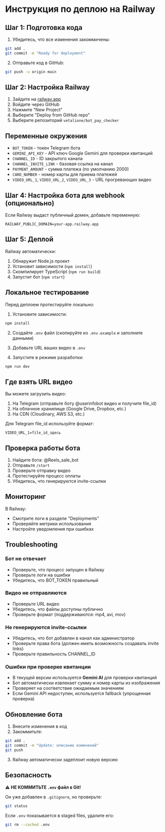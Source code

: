 # Инструкция по деплою на Railway

## Шаг 1: Подготовка кода

1. Убедитесь, что все изменения закоммичены:
```bash
git add .
git commit -m "Ready for deployment"
```

2. Отправьте код в GitHub:
```bash
git push -u origin main
```

## Шаг 2: Настройка Railway

1. Зайдите на [railway.app](https://railway.app)
2. Войдите через GitHub
3. Нажмите "New Project"
4. Выберите "Deploy from GitHub repo"
5. Выберите репозиторий `vetalione/bot_pay_checker`

## Переменные окружения

- `BOT_TOKEN` - токен Telegram бота
- `GEMINI_API_KEY` - API ключ Google Gemini для проверки квитанций
- `CHANNEL_ID` - ID закрытого канала
- `CHANNEL_INVITE_LINK` - базовая ссылка на канал
- `PAYMENT_AMOUNT` - сумма платежа (по умолчанию 2000)
- `CARD_NUMBER` - номер карты для приема платежей
- `VIDEO_URL_1`, `VIDEO_URL_2`, `VIDEO_URL_3` - URL прогревающих видео

## Шаг 4: Настройка бота для webhook (опционально)

Если Railway выдаст публичный домен, добавьте переменную:
```
RAILWAY_PUBLIC_DOMAIN=your-app.railway.app
```

## Шаг 5: Деплой

Railway автоматически:
1. Обнаружит Node.js проект
2. Установит зависимости (`npm install`)
3. Скомпилирует TypeScript (`npm run build`)
4. Запустит бот (`npm start`)

## Локальное тестирование

Перед деплоем протестируйте локально:

1. Установите зависимости:
```bash
npm install
```

2. Создайте `.env` файл (скопируйте из `.env.example` и заполните данными)

3. Добавьте URL ваших видео в `.env`

4. Запустите в режиме разработки:
```bash
npm run dev
```

## Где взять URL видео

Вы можете загрузить видео:
1. На Telegram (отправьте боту @userinfobot видео и получите file_id)
2. На облачное хранилище (Google Drive, Dropbox, etc.)
3. На CDN (Cloudinary, AWS S3, etc.)

Для Telegram file_id используйте формат:
```env
VIDEO_URL_1=file_id_здесь
```

## Проверка работы бота

1. Найдите бота: @Reels_sale_bot
2. Отправьте `/start`
3. Проверьте отправку видео
4. Протестируйте процесс оплаты
5. Убедитесь, что генерируются invite-ссылки

## Мониторинг

В Railway:
- Смотрите логи в разделе "Deployments"
- Проверяйте метрики использования
- Настройте уведомления при ошибках

## Troubleshooting

### Бот не отвечает
- Проверьте, что процесс запущен в Railway
- Проверьте логи на ошибки
- Убедитесь, что BOT_TOKEN правильный

### Видео не отправляются
- Проверьте URL видео
- Убедитесь, что файлы доступны публично
- Проверьте формат (поддерживаются: mp4, avi, mov)

### Не генерируются invite-ссылки
- Убедитесь, что бот добавлен в канал как администратор
- Проверьте права бота (должен иметь возможность создавать invite links)
- Проверьте правильность CHANNEL_ID

### Ошибки при проверке квитанции
- В текущей версии используется **Gemini AI** для проверки квитанций
- Бот автоматически извлекает сумму и номер карты из изображения
- Проверяет на соответствие ожидаемым значениям
- Если Gemini API недоступен, используется fallback (упрощенная проверка)

## Обновление бота

1. Внесите изменения в код
2. Закоммитьте:
```bash
git add .
git commit -m "Update: описание изменений"
git push
```
3. Railway автоматически задеплоит новую версию

## Безопасность

⚠️ **НЕ КОММИТЬТЕ `.env` файл в Git!**

Он уже добавлен в `.gitignore`, но проверьте:
```bash
git status
```

Если `.env` показывается в staged files, удалите его:
```bash
git rm --cached .env
```
